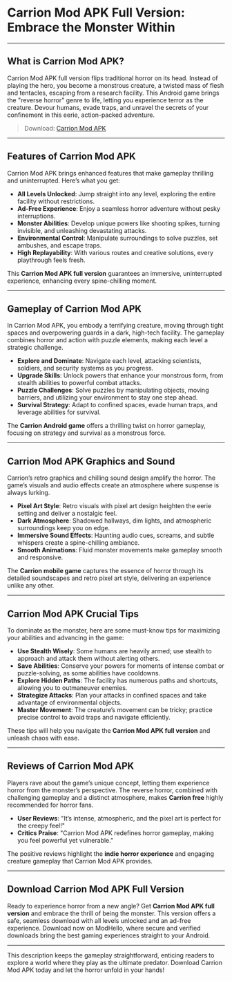 # Carrion Mod APK Full Version: Embrace the Monster Within

---

## What is Carrion Mod APK?

Carrion Mod APK full version flips traditional horror on its head. Instead of playing the hero, you become a monstrous creature, a twisted mass of flesh and tentacles, escaping from a research facility. This Android game brings the "reverse horror" genre to life, letting you experience terror as the creature. Devour humans, evade traps, and unravel the secrets of your confinement in this eerie, action-packed adventure.

>Download: [Carrion Mod APK](https://modhello.com/carrion/)

---

## Features of Carrion Mod APK

Carrion Mod APK brings enhanced features that make gameplay thrilling and uninterrupted. Here’s what you get:

- **All Levels Unlocked**: Jump straight into any level, exploring the entire facility without restrictions.
- **Ad-Free Experience**: Enjoy a seamless horror adventure without pesky interruptions.
- **Monster Abilities**: Develop unique powers like shooting spikes, turning invisible, and unleashing devastating attacks.
- **Environmental Control**: Manipulate surroundings to solve puzzles, set ambushes, and escape traps.
- **High Replayability**: With various routes and creative solutions, every playthrough feels fresh.

This **Carrion Mod APK full version** guarantees an immersive, uninterrupted experience, enhancing every spine-chilling moment.

---

## Gameplay of Carrion Mod APK

In Carrion Mod APK, you embody a terrifying creature, moving through tight spaces and overpowering guards in a dark, high-tech facility. The gameplay combines horror and action with puzzle elements, making each level a strategic challenge.

- **Explore and Dominate**: Navigate each level, attacking scientists, soldiers, and security systems as you progress.
- **Upgrade Skills**: Unlock powers that enhance your monstrous form, from stealth abilities to powerful combat attacks.
- **Puzzle Challenges**: Solve puzzles by manipulating objects, moving barriers, and utilizing your environment to stay one step ahead.
- **Survival Strategy**: Adapt to confined spaces, evade human traps, and leverage abilities for survival.

The **Carrion Android game** offers a thrilling twist on horror gameplay, focusing on strategy and survival as a monstrous force.

---

## Carrion Mod APK Graphics and Sound

Carrion’s retro graphics and chilling sound design amplify the horror. The game’s visuals and audio effects create an atmosphere where suspense is always lurking.

- **Pixel Art Style**: Retro visuals with pixel art design heighten the eerie setting and deliver a nostalgic feel.
- **Dark Atmosphere**: Shadowed hallways, dim lights, and atmospheric surroundings keep you on edge.
- **Immersive Sound Effects**: Haunting audio cues, screams, and subtle whispers create a spine-chilling ambiance.
- **Smooth Animations**: Fluid monster movements make gameplay smooth and responsive.

The **Carrion mobile game** captures the essence of horror through its detailed soundscapes and retro pixel art style, delivering an experience unlike any other.

---

## Carrion Mod APK Crucial Tips

To dominate as the monster, here are some must-know tips for maximizing your abilities and advancing in the game:

- **Use Stealth Wisely**: Some humans are heavily armed; use stealth to approach and attack them without alerting others.
- **Save Abilities**: Conserve your powers for moments of intense combat or puzzle-solving, as some abilities have cooldowns.
- **Explore Hidden Paths**: The facility has numerous paths and shortcuts, allowing you to outmaneuver enemies.
- **Strategize Attacks**: Plan your attacks in confined spaces and take advantage of environmental objects.
- **Master Movement**: The creature’s movement can be tricky; practice precise control to avoid traps and navigate efficiently.

These tips will help you navigate the **Carrion Mod APK full version** and unleash chaos with ease.

---

## Reviews of Carrion Mod APK

Players rave about the game’s unique concept, letting them experience horror from the monster’s perspective. The reverse horror, combined with challenging gameplay and a distinct atmosphere, makes **Carrion free** highly recommended for horror fans.

- **User Reviews**: "It’s intense, atmospheric, and the pixel art is perfect for the creepy feel!"
- **Critics Praise**: "Carrion Mod APK redefines horror gameplay, making you feel powerful yet vulnerable."

The positive reviews highlight the **indie horror experience** and engaging creature gameplay that Carrion Mod APK provides.

---

## Download Carrion Mod APK Full Version

Ready to experience horror from a new angle? Get **Carrion Mod APK full version** and embrace the thrill of being the monster. This version offers a safe, seamless download with all levels unlocked and an ad-free experience. Download now on ModHello, where secure and verified downloads bring the best gaming experiences straight to your Android.

--- 

This description keeps the gameplay straightforward, enticing readers to explore a world where they play as the ultimate predator. Download Carrion Mod APK today and let the horror unfold in your hands!
